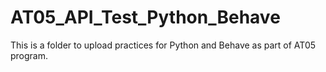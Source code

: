 # AT05_API_Test_Python_Behave
This is a folder to upload practices for Python and Behave as part of AT05 program.

